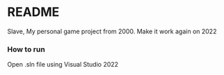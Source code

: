 # README #

Slave, My personal game project from 2000. Make it work again on 2022

### How to run

Open .sln file using Visual Studio 2022
